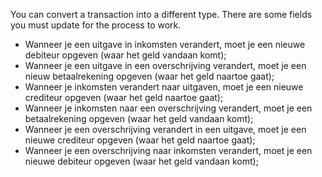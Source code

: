 You can convert a transaction into a different type. There are some fields you must update for the process to work.

* Wanneer je een uitgave in inkomsten verandert, moet je een nieuwe debiteur opgeven (waar het geld vandaan komt);
* Wanneer je een uitgave in een overschrijving verandert, moet je een nieuw betaalrekening opgeven (waar het geld naartoe gaat);
* Wanneer je inkomsten verandert naar uitgaven, moet je een nieuwe crediteur opgeven (waar het geld naartoe gaat);
* Wanneer je inkomsten naar een overschrijving verandert, moet je een betaalrekening opgeven (waar het geld vandaan komt);
* Wanneer je een overschrijving verandert in een uitgave, moet je een nieuwe crediteur opgeven (waar het geld naartoe gaat);
* Wanneer je een overschrijving naar inkomsten verandert, moet je een nieuwe debiteur opgeven (waar het geld vandaan komt);